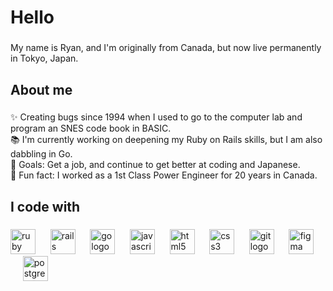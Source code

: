 <h1 align="left">Hello</h1>

###

<p align="left">My name is Ryan, and I'm originally from Canada, but now live permanently in Tokyo, Japan.</p>

###

<h2 align="left">About me</h2>

###

<p align="left">✨ Creating bugs since 1994 when I used to go to the computer lab and program an SNES code book in BASIC.<br>📚 I'm currently working on deepening my Ruby on Rails skills, but I am also dabbling in Go.<br>🎯 Goals: Get a job, and continue to get better at coding and Japanese.<br>🎲 Fun fact: I worked as a 1st Class Power Engineer for 20 years in Canada.</p>

###

<h2 align="left">I code with</h2>

###
<div align="left">
  <img src="https://cdn.jsdelivr.net/gh/devicons/devicon/icons/ruby/ruby-original.svg" width="40" height="40" alt="ruby logo" style="max-width:40px; max-height:40px;" />
  &nbsp;&nbsp;&nbsp;&nbsp; <img src="https://cdn.jsdelivr.net/gh/devicons/devicon/icons/rails/rails-original-wordmark.svg" width="40" height="40" alt="rails logo" style="max-width:40px; max-height:40px;" />
  &nbsp;&nbsp;&nbsp;&nbsp;
  <img src="https://cdn.jsdelivr.net/gh/devicons/devicon@latest/icons/go/go-original.svg" width="40" height="40" alt="go logo" style="max-width:40px; max-height:40px;" />
  &nbsp;&nbsp;&nbsp;&nbsp;
  <img src="https://cdn.jsdelivr.net/gh/devicons/devicon/icons/javascript/javascript-original.svg" width="40" height="40" alt="javascript logo" style="max-width:40px; max-height:40px;" />
  &nbsp;&nbsp;&nbsp;&nbsp;
  <img src="https://cdn.jsdelivr.net/gh/devicons/devicon/icons/html5/html5-original.svg" width="40" height="40" alt="html5 logo" style="max-width:40px; max-height:40px;" />
  &nbsp;&nbsp;&nbsp;&nbsp;
  <img src="https://cdn.jsdelivr.net/gh/devicons/devicon/icons/css3/css3-original.svg" width="40" height="40" alt="css3 logo" style="max-width:40px; max-height:40px;" />
  &nbsp;&nbsp;&nbsp;&nbsp;
  <img src="https://cdn.jsdelivr.net/gh/devicons/devicon/icons/git/git-original.svg" width="40" height="40" alt="git logo" style="max-width:40px; max-height:40px;" />
  &nbsp;&nbsp;&nbsp;&nbsp;
  <img src="https://cdn.jsdelivr.net/gh/devicons/devicon/icons/figma/figma-original.svg" width="40" height="40" alt="figma logo" style="max-width:40px; max-height:40px;" />
  &nbsp;&nbsp;&nbsp;&nbsp;
  <img src="https://cdn.jsdelivr.net/gh/devicons/devicon/icons/postgresql/postgresql-original.svg" width="40" height="40" alt="postgresql logo" style="max-width:40px; max-height:40px;" />
</div>

###
